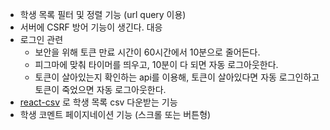 - 학생 목록 필터 및 정렬 기능 (url query 이용)
- 서버에 CSRF 방어 기능이 생긴다. 대응
- 로그인 관련
  - 보안을 위해 토큰 만료 시간이 60시간에서 10분으로 줄어든다.
  - 피그마에 맞춰 타이머를 띄우고, 10분이 다 되면 자동 로그아웃한다.
  - 토큰이 살아있는지 확인하는 api를 이용해, 토큰이 살아있다면 자동 로그인하고 토큰이 죽었으면 자동 로그아웃한다.
- [react-csv](https://www.npmjs.com/package/react-csv) 로 학생 목록 csv 다운받는 기능
- 학생 코멘트 페이지네이션 기능 (스크롤 또는 버튼형)